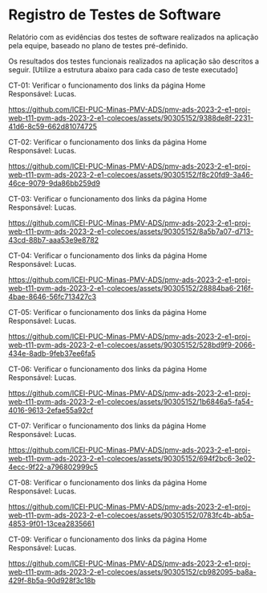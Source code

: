 # Registro de Testes de Software

Relatório com as evidências dos testes de software realizados na aplicação pela equipe, baseado no plano de testes pré-definido.

Os resultados dos testes funcionais realizados na aplicação são descritos a seguir. [Utilize a estrutura abaixo para cada caso de teste executado]

CT-01: Verificar o funcionamento dos links da página Home </br>
Responsável: Lucas.


https://github.com/ICEI-PUC-Minas-PMV-ADS/pmv-ads-2023-2-e1-proj-web-t11-pvm-ads-2023-2-e1-colecoes/assets/90305152/9388de8f-2231-41d6-8c59-662d81074725


CT-02: Verificar o funcionamento dos links da página Home </br>
Responsável: Lucas.



https://github.com/ICEI-PUC-Minas-PMV-ADS/pmv-ads-2023-2-e1-proj-web-t11-pvm-ads-2023-2-e1-colecoes/assets/90305152/f8c20fd9-3a46-46ce-9079-9da86bb259d9



CT-03: Verificar o funcionamento dos links da página Home </br>
Responsável: Lucas.



https://github.com/ICEI-PUC-Minas-PMV-ADS/pmv-ads-2023-2-e1-proj-web-t11-pvm-ads-2023-2-e1-colecoes/assets/90305152/8a5b7a07-d713-43cd-88b7-aaa53e9e8782



CT-04: Verificar o funcionamento dos links da página Home </br>
Responsável: Lucas.



https://github.com/ICEI-PUC-Minas-PMV-ADS/pmv-ads-2023-2-e1-proj-web-t11-pvm-ads-2023-2-e1-colecoes/assets/90305152/28884ba6-216f-4bae-8646-56fc713427c3



CT-05: Verificar o funcionamento dos links da página Home </br>
Responsável: Lucas.



https://github.com/ICEI-PUC-Minas-PMV-ADS/pmv-ads-2023-2-e1-proj-web-t11-pvm-ads-2023-2-e1-colecoes/assets/90305152/528bd9f9-2066-434e-8adb-9feb37ee6fa5



CT-06: Verificar o funcionamento dos links da página Home </br>
Responsável: Lucas.



https://github.com/ICEI-PUC-Minas-PMV-ADS/pmv-ads-2023-2-e1-proj-web-t11-pvm-ads-2023-2-e1-colecoes/assets/90305152/1b6846a5-fa54-4016-9613-2efae55a92cf



CT-07: Verificar o funcionamento dos links da página Home </br>
Responsável: Lucas.



https://github.com/ICEI-PUC-Minas-PMV-ADS/pmv-ads-2023-2-e1-proj-web-t11-pvm-ads-2023-2-e1-colecoes/assets/90305152/694f2bc6-3e02-4ecc-9f22-a796802999c5



CT-08: Verificar o funcionamento dos links da página Home </br>
Responsável: Lucas.



https://github.com/ICEI-PUC-Minas-PMV-ADS/pmv-ads-2023-2-e1-proj-web-t11-pvm-ads-2023-2-e1-colecoes/assets/90305152/0783fc4b-ab5a-4853-9f01-13cea2835661



CT-09: Verificar o funcionamento dos links da página Home </br>
Responsável: Lucas.



https://github.com/ICEI-PUC-Minas-PMV-ADS/pmv-ads-2023-2-e1-proj-web-t11-pvm-ads-2023-2-e1-colecoes/assets/90305152/cb982095-ba8a-429f-8b5a-90d928f3c18b



